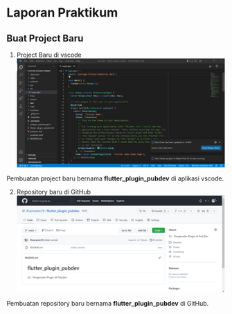 # Laporan Praktikum

## Buat Project Baru

1. Project Baru di vscode
![Screenshot](images/projectbaru_flutter.png)

Pembuatan project baru bernama **flutter_plugin_pubdev** di aplikasi vscode.

2. Repository baru di GitHub
![Screenshot](images/repository_pluginpubdev.png)

Pembuatan repository baru bernama **flutter_plugin_pubdev** di GitHub.
